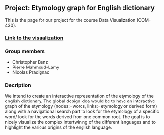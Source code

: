 ## Project: Etymology graph for English dictionary

This is the page for our project for the course Data Visualization (COM-430).

### [Link to the visualization](https://nevaada.github.io/Project-Etymology-graph/algo)

### Group members
* Christopher Benz
* Pierre Mahmoud-Lamy
* Nicolas Pradignac

### Decription

We intend to create an interactive representation of the etymology of the english dictionary.
The global design idea would be to have an interactive graph of the etymology (nodes:=words, links:=etymology or derived form) along with a navigational search part to look for the etymology of a specific word/ look for the words derived from one common root.
The goal is to nicely visualize the complex intertwining of the different languages and to highlight the various origins of the english language.

